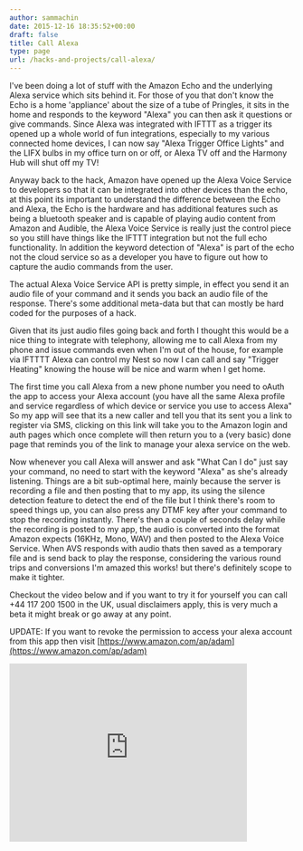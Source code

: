 ```yaml
---
author: sammachin
date: 2015-12-16 18:35:52+00:00
draft: false
title: Call Alexa
type: page
url: /hacks-and-projects/call-alexa/
---
```


I've been doing a lot of stuff with the Amazon Echo and the underlying Alexa service which sits behind it. For those of you that don't know the Echo is a home 'appliance' about the size of a tube of Pringles, it sits in the home and responds to the keyword "Alexa" you can then ask it questions or give commands. Since Alexa was integrated with IFTTT as a trigger its opened up a whole world of fun integrations, especially to my various connected home devices, I can now say "Alexa Trigger Office Lights" and the LIFX bulbs in my office turn on or off, or Alexa TV off and the Harmony Hub will shut off my TV!

Anyway back to the hack, Amazon have opened up the Alexa Voice Service to developers so that it can be integrated into other devices than the echo, at this point its important to understand the difference between the Echo and Alexa, the Echo is the hardware and has additional features such as being a bluetooth speaker and is capable of playing audio content from Amazon and Audible, the Alexa Voice Service is really just the control piece so you still have things like the IFTTT integration but not the full echo functionality.
In addition the keyword detection of "Alexa" is part of the echo not the cloud service so as a developer you have to figure out how to capture the audio commands from the user.

The actual Alexa Voice Service API is pretty simple, in effect you send it an audio file of your command and it sends you back an audio file of the response. There's some additional meta-data but that can mostly be hard coded for the purposes of a hack.

Given that its just audio files going back and forth I thought this would be a nice thing to integrate with telephony, allowing me to call Alexa from my phone and issue commands even when I'm out of the house, for example via IFTTTT Alexa can control my Nest so now I can call and say "Trigger Heating" knowing the house will be nice and warm when I get home.

The first time you call Alexa from a new phone number you need to oAuth the app to access your Alexa account (you have all the same Alexa profile and service regardless of which device or service you use to access Alexa" So my app will see that its a new caller and tell you that its sent you a link to register via SMS, clicking on this link will take you to the Amazon login and auth pages which once complete will then return you to a (very basic) done page that reminds you of the link to manage your alexa service on the web.

Now whenever you call Alexa will answer and ask "What Can I do" just say your command, no need to start with the keyword "Alexa" as she's already listening. Things are a bit sub-optimal here, mainly because the server is recording a file and then posting that to my app, its using the silence detection feature to detect the end of the file but I think there's room to speed things up, you can also press any DTMF key after your command to stop the recording instantly. There's then a couple of seconds delay while the recording is posted to my app, the audio is converted into the format Amazon expects (16KHz, Mono, WAV) and then posted to the Alexa Voice Service. When AVS responds with audio thats then saved as a temporary file and is send back to play the response, considering the various round trips and conversions I'm amazed this works! but there's definitely scope to make it tighter.

Checkout the video below and if you want to try it for yourself you can call +44 117 200 1500 in the UK, usual disclaimers apply, this is very much a beta it might break or go away at any point.

UPDATE: If you want to revoke the permission to access your alexa account from this app then visit [https://www.amazon.com/ap/adam](https://www.amazon.com/ap/adam)

<iframe src="https://www.youtube.com/embed/XnNztJJbmUs" allowfullscreen="allowfullscreen" height="315" frameborder="0" width="420"></iframe>
